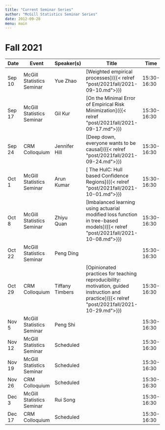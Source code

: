 ```yaml
---
title: "Current Seminar Series"
author: "McGill Statistics Seminar Series"
date: 2012-09-28
menu: main
---
```


# Fall 2021
| Date   | Event                     | Speaker(s)         | Title                                                                                                                                              | Time        | Location                                       |
|--------|---------------------------|--------------------|----------------------------------------------------------------------------------------------------------------------------------------------------|-------------|------------------------------------------------|
| Sep 10 | McGill Statistics Seminar  | Yue Zhao | [Weighted empirical processes]({{< relref "post/2021fall/2021-09-10.md">}}) | 15:30-16:30 | [Zoom Link](https://mcgill.zoom.us/j/83436686293?pwd=b0RmWmlXRXE3OWR6NlNIcWF5d0dJQT09) |
| Sep 17 | McGill Statistics Seminar  | Gil Kur | [On the Minimal Error of Empirical Risk Minimization]({{< relref "post/2021fall/2021-09-17.md">}}) | 15:30-16:30 | [Zoom Link](https://mcgill.zoom.us/j/83436686293?pwd=b0RmWmlXRXE3OWR6NlNIcWF5d0dJQT09) |
| Sep 24 | CRM Colloquium  |  Jennifer Hill | [Deep down, everyone wants to be causal]({{< relref "post/2021fall/2021-09-24.md">}})  | 15:30-16:30  | [Zoom Link](https://mcgill.zoom.us/j/9791073141) |
| Oct 1 | McGill Statistics Seminar  |  Arun Kumar |  [ The HulC: Hull based Confidence Regions]({{< relref "post/2021fall/2021-10-01.md">}})  |  15:30-16:30 | [Zoom Link](https://mcgill.zoom.us/j/83436686293?pwd=b0RmWmlXRXE3OWR6NlNIcWF5d0dJQT09) |
| Oct 8 | McGill Statistics Seminar  | Zhiyu Quan  | [Imbalanced learning using actuarial modified loss function in tree-based models]({{< relref "post/2021fall/2021-10-08.md">}})  |  15:30-16:30 | [Zoom Link](https://mcgill.zoom.us/j/83436686293?pwd=b0RmWmlXRXE3OWR6NlNIcWF5d0dJQT09) |
| Oct 22 | McGill Statistics Seminar  |  Peng Ding |   | 15:30-16:30  | [Zoom Link](https://mcgill.zoom.us/j/83436686293?pwd=b0RmWmlXRXE3OWR6NlNIcWF5d0dJQT09) |
| Oct 29 | CRM Colloquium |  Tiffany Timbers | [Opinionated practices for teaching reproducibility: motivation, guided instruction and practice]({{< relref "post/2021fall/2021-10-29.md">}})  | 15:30-16:30 | [Zoom Link](https://umontreal.zoom.us/j/93983313215?pwd=clB6cUNsSjAvRmFMME1PblhkTUtsQT09)  |
| Nov 5 | McGill Statistics Seminar  |  Peng Shi |   | 15:30-16:30  | [Zoom Link](https://mcgill.zoom.us/j/83436686293?pwd=b0RmWmlXRXE3OWR6NlNIcWF5d0dJQT09) |
| Nov 12 | McGill Statistics Seminar  | Scheduled  |   | 15:30-16:30  | [Zoom Link](https://mcgill.zoom.us/j/83436686293?pwd=b0RmWmlXRXE3OWR6NlNIcWF5d0dJQT09) |
| Nov 19 | McGill Statistics Seminar  | Scheduled  |   |  15:30-16:30 | [Zoom Link](https://mcgill.zoom.us/j/83436686293?pwd=b0RmWmlXRXE3OWR6NlNIcWF5d0dJQT09) |
| Nov 26 | CRM Colloquium |  Scheduled |   | 15:30-16:30 | [Zoom Link](https://umontreal.zoom.us/j/93983313215?pwd=clB6cUNsSjAvRmFMME1PblhkTUtsQT09)  |
| Dec 3 | McGill Statistics Seminar  |  Rui Song |   | 15:30-16:30  | [Zoom Link](https://mcgill.zoom.us/j/83436686293?pwd=b0RmWmlXRXE3OWR6NlNIcWF5d0dJQT09) |
| Dec 17 | CRM Colloquium | Scheduled  |   | 15:30-16:30 | [Zoom Link](https://umontreal.zoom.us/j/93983313215?pwd=clB6cUNsSjAvRmFMME1PblhkTUtsQT09)  |




